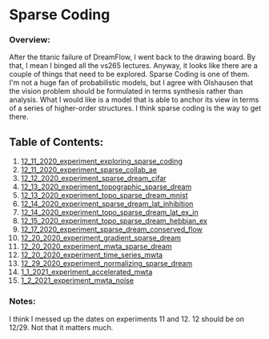 # Sparse Coding

### Overview:

After the titanic failure of DreamFlow, I went back to the drawing board.  By that, I mean
I binged all the vs265 lectures.  Anyway, it looks like there are a couple of things that 
need to be explored. Sparse Coding is one of them.  I'm not a huge fan of probabilistic 
models, but I agree with Olshausen that the vision problem should be formulated in terms 
synthesis rather than analysis.  What I would like is a model that is able to anchor its
view in terms of a series of higher-order structures.  I think sparse coding is the way
to get there.

## Table of Contents:
1. [12_11_2020_experiment_exploring_sparse_coding](12_11_2020_experiment_exploring_sparse_coding)
2. [12_11_2020_experiment_sparse_collab_ae](12_11_2020_experiment_sparse_collab_ae)
3. [12_12_2020_experiment_sparse_dream_cifar](12_12_2020_experiment_sparse_dream_cifar)
4. [12_13_2020_experiment_topographic_sparse_dream](12_14_2020_experiment_topographic_sparse_dream)
5. [12_13_2020_experiment_topo_sparse_dream_mnist](12_13_2020_experiment_topo_sparse_dream_mnist)
6. [12_14_2020_experiment_sparse_dream_lat_inhibition](12_14_2020_experiment_sparse_dream_lat_inhibition)
7. [12_14_2020_experiment_topo_sparse_dream_lat_ex_in](12_14_2020_experiment_topo_sparse_dream_lat_ex_in)
8. [12_15_2020_experiment_topo_sparse_dream_hebbian_ex](12_15_2020_experiment_topo_sparse_dream_hebbian_ex)
9. [12_17_2020_experiment_sparse_dream_conserved_flow](12_17_2020_experiment_sparse_dream_conserved_flow)
10. [12_20_2020_experiment_gradient_sparse_dream](12_20_2020_experiment_gradient_sparse_dream)
11. [12_20_2020_experiment_mwta_sparse_dream](12_20_2020_experiment_mwta_sparse_dream)
12. [12_20_2020_experiment_time_series_mwta](12_20_2020_experiment_time_series_mwta)
13. [12_29_2020_experiment_normalizing_sparse_dream](12_29_2020_experiment_normalizing_sparse_dream)
14. [1_1_2021_experiment_accelerated_mwta](1_1_2021_experiment_accelerated_mwta)
15. [1_2_2021_experiment_mwta_noise](1_2_2021_experiment_mwta_noise)

### Notes:
I think I messed up the dates on experiments 11 and 12.  12 should be on 12/29.  Not that it matters much.